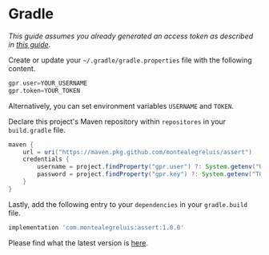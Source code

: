 # Gradle

_This guide assumes you already generated an access token as described in [this guide](https://github.com/MontealegreLuis/assert/blob/main/docs/installation/authentication.md)._

Create or update your `~/.gradle/gradle.properties` file with the following content.

```groovy
gpr.user=YOUR_USERNAME
gpr.token=YOUR_TOKEN
```

Alternatively, you can set environment variables `USERNAME` and `TOKEN`.

Declare this project's Maven repository within `repositores` in your `build.gradle` file.

```groovy
maven {
    url = uri("https://maven.pkg.github.com/montealegreluis/assert")
    credentials {
        username = project.findProperty("gpr.user") ?: System.getenv("USERNAME")
        password = project.findProperty("gpr.key") ?: System.getenv("TOKEN")
    }
}
```

Lastly, add the following entry to your `dependencies` in your `gradle.build` file.

```groovy
implementation 'com.montealegreluis:assert:1.0.0'
```

Please find what the latest version is [here](https://github.com/MontealegreLuis/assert/packages/1180783).
